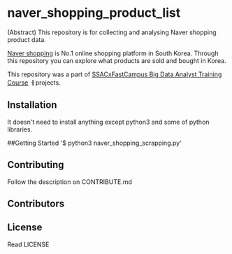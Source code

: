 # naver_shopping_product_list

(Abstract) This repository is for collecting and analysing Naver shopping product data.


[Naver shopping](https://shopping.naver.com/) is No.1 online shopping platform in South Korea.
Through this repository you can explore what products are sold and bought in Korea.


This repository was a part of [SSACxFastCampus Big Data Analyst Training Course](https://ssac.seoul.kr/course/course_view.jsp?id=22228&s_style=gallery&ch=course) ㅔprojects.

## Installation

<!-- case 1-->
It doesn't need to install anything except python3 and some of python libraries.


##Getting Started
'$ python3 naver_shopping_scrapping.py'

## Contributing 

Follow the description on CONTRIBUTE.md

## Contributors

## License

Read LICENSE
